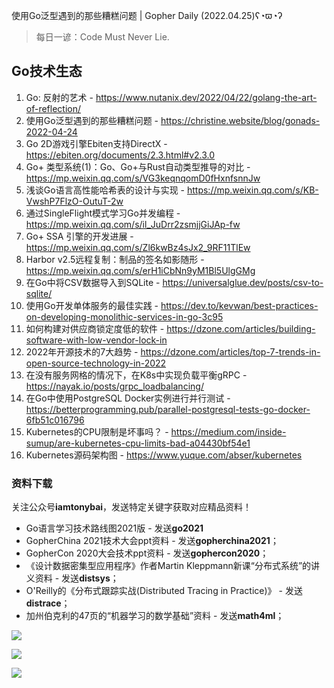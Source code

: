 使用Go泛型遇到的那些糟糕问题 | Gopher Daily (2022.04.25)ʕ◔ϖ◔ʔ

>每日一谚：Code Must Never Lie.

## Go技术生态

1. Go: 反射的艺术 - https://www.nutanix.dev/2022/04/22/golang-the-art-of-reflection/
2. 使用Go泛型遇到的那些糟糕问题 - https://christine.website/blog/gonads-2022-04-24
3. Go 2D游戏引擎Ebiten支持DirectX - https://ebiten.org/documents/2.3.html#v2.3.0
4. Go+ 类型系统(1)：Go、Go+与Rust自动类型推导的对比 - https://mp.weixin.qq.com/s/VG3keqnqomD0fHxnfsnnJw
5. 浅谈Go语言高性能哈希表的设计与实现 - https://mp.weixin.qq.com/s/KB-VwshP7FlzO-OutuT-2w
6. 通过SingleFlight模式学习Go并发编程 - https://mp.weixin.qq.com/s/il_JuDrr2zsmjjGiJAp-fw
7. Go+ SSA 引擎的开发进展 - https://mp.weixin.qq.com/s/Zl6kwBz4sJx2_9RF11TlEw
8. Harbor v2.5远程复制：制品的签名如影随形 - https://mp.weixin.qq.com/s/erH1iCbNn9yM1Bl5UlgGMg
9. 在Go中将CSV数据导入到SQLite - https://universalglue.dev/posts/csv-to-sqlite/
10. 使用Go开发单体服务的最佳实践 - https://dev.to/kevwan/best-practices-on-developing-monolithic-services-in-go-3c95
11. 如何构建对供应商锁定度低的软件 - https://dzone.com/articles/building-software-with-low-vendor-lock-in
12. 2022年开源技术的7大趋势 - https://dzone.com/articles/top-7-trends-in-open-source-technology-in-2022
13. 在没有服务网格的情况下，在K8s中实现负载平衡gRPC - https://nayak.io/posts/grpc_loadbalancing/
14. 在Go中使用PostgreSQL Docker实例进行并行测试 - https://betterprogramming.pub/parallel-postgresql-tests-go-docker-6fb51c016796
15. Kubernetes的CPU限制是坏事吗？ - https://medium.com/inside-sumup/are-kubernetes-cpu-limits-bad-a04430bf54e1
16. Kubernetes源码架构图 - https://www.yuque.com/abser/kubernetes

### 资料下载

关注公众号**iamtonybai**，发送特定关键字获取对应精品资料！

* Go语言学习技术路线图2021版 - 发送**go2021**
* GopherChina 2021技术大会ppt资料 - 发送**gopherchina2021**；
* GopherCon 2020大会技术ppt资料 - 发送**gophercon2020**；
* 《设计数据密集型应用程序》作者Martin Kleppmann新课“分布式系统”的讲义资料 - 发送**distsys**；
* O'Reilly的《分布式跟踪实战(Distributed Tracing in Practice)》 - 发送**distrace**；
* 加州伯克利的47页的“机器学习的数学基础”资料 - 发送**math4ml**；

![](https://mmbiz.qpic.cn/mmbiz_png/cH6WzfQ94mb54jsFJZ3Knmz8obUsf3PBShthmdSw5E01TcYmUReGkj0BWpxHak1HlnlzHvLmKax53YSGr7aNlA/0?wx_fmt=png)

![](https://mmbiz.qpic.cn/mmbiz_png/cH6WzfQ94mZsOgPXTXZgWiaE03ib9r9WFJXC6xJCA5Y6VSesOZqlGxYfODibvR7UPGxiaM7SZZNQZkRtggPXEfBdwQ/0?wx_fmt=png)

![](https://mmbiz.qpic.cn/mmbiz_png/cH6WzfQ94mb54jsFJZ3Knmz8obUsf3PBrSoqeMvoWCticN2cpU64fJ0FYQdXJhP7ia7WRh8628uOAsQYeE2NibRRw/0?wx_fmt=png)

